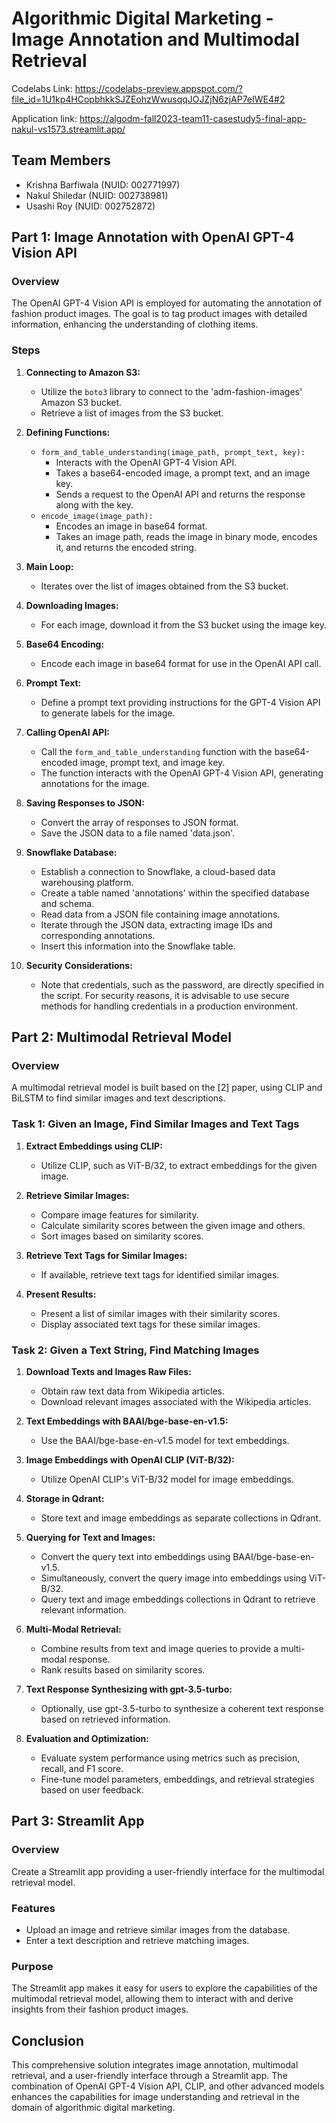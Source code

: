 # Algorithmic Digital Marketing - Image Annotation and Multimodal Retrieval
Codelabs Link: https://codelabs-preview.appspot.com/?file_id=1U1kp4HCopbhkkSJZEohzWwusqqJOJZjN6zjAP7eIWE4#2

Application link: https://algodm-fall2023-team11-casestudy5-final-app-nakul-vs1573.streamlit.app/

## Team Members
- Krishna Barfiwala (NUID: 002771997)
- Nakul Shiledar (NUID: 002738981)
- Usashi Roy (NUID: 002752872)

## Part 1: Image Annotation with OpenAI GPT-4 Vision API

### Overview
The OpenAI GPT-4 Vision API is employed for automating the annotation of fashion product images. The goal is to tag product images with detailed information, enhancing the understanding of clothing items.

### Steps

1. **Connecting to Amazon S3:**
   - Utilize the `boto3` library to connect to the 'adm-fashion-images' Amazon S3 bucket.
   - Retrieve a list of images from the S3 bucket.

2. **Defining Functions:**
   - `form_and_table_understanding(image_path, prompt_text, key):`
     - Interacts with the OpenAI GPT-4 Vision API.
     - Takes a base64-encoded image, a prompt text, and an image key.
     - Sends a request to the OpenAI API and returns the response along with the key.
   - `encode_image(image_path):`
     - Encodes an image in base64 format.
     - Takes an image path, reads the image in binary mode, encodes it, and returns the encoded string.

3. **Main Loop:**
   - Iterates over the list of images obtained from the S3 bucket.

4. **Downloading Images:**
   - For each image, download it from the S3 bucket using the image key.

5. **Base64 Encoding:**
   - Encode each image in base64 format for use in the OpenAI API call.

6. **Prompt Text:**
   - Define a prompt text providing instructions for the GPT-4 Vision API to generate labels for the image.

7. **Calling OpenAI API:**
   - Call the `form_and_table_understanding` function with the base64-encoded image, prompt text, and image key.
   - The function interacts with the OpenAI GPT-4 Vision API, generating annotations for the image.

8. **Saving Responses to JSON:**
   - Convert the array of responses to JSON format.
   - Save the JSON data to a file named 'data.json'.

9. **Snowflake Database:**
   - Establish a connection to Snowflake, a cloud-based data warehousing platform.
   - Create a table named 'annotations' within the specified database and schema.
   - Read data from a JSON file containing image annotations.
   - Iterate through the JSON data, extracting image IDs and corresponding annotations.
   - Insert this information into the Snowflake table.

10. **Security Considerations:**
    - Note that credentials, such as the password, are directly specified in the script. For security reasons, it is advisable to use secure methods for handling credentials in a production environment.

## Part 2: Multimodal Retrieval Model

### Overview
A multimodal retrieval model is built based on the [2] paper, using CLIP and BiLSTM to find similar images and text descriptions.

### Task 1: Given an Image, Find Similar Images and Text Tags

1. **Extract Embeddings using CLIP:**
   - Utilize CLIP, such as ViT-B/32, to extract embeddings for the given image.

2. **Retrieve Similar Images:**
   - Compare image features for similarity.
   - Calculate similarity scores between the given image and others.
   - Sort images based on similarity scores.

3. **Retrieve Text Tags for Similar Images:**
   - If available, retrieve text tags for identified similar images.

4. **Present Results:**
   - Present a list of similar images with their similarity scores.
   - Display associated text tags for these similar images.

### Task 2: Given a Text String, Find Matching Images

1. **Download Texts and Images Raw Files:**
   - Obtain raw text data from Wikipedia articles.
   - Download relevant images associated with the Wikipedia articles.

2. **Text Embeddings with BAAI/bge-base-en-v1.5:**
   - Use the BAAI/bge-base-en-v1.5 model for text embeddings.

3. **Image Embeddings with OpenAI CLIP (ViT-B/32):**
   - Utilize OpenAI CLIP's ViT-B/32 model for image embeddings.

4. **Storage in Qdrant:**
   - Store text and image embeddings as separate collections in Qdrant.

5. **Querying for Text and Images:**
   - Convert the query text into embeddings using BAAI/bge-base-en-v1.5.
   - Simultaneously, convert the query image into embeddings using ViT-B/32.
   - Query text and image embeddings collections in Qdrant to retrieve relevant information.

6. **Multi-Modal Retrieval:**
   - Combine results from text and image queries to provide a multi-modal response.
   - Rank results based on similarity scores.

7. **Text Response Synthesizing with gpt-3.5-turbo:**
   - Optionally, use gpt-3.5-turbo to synthesize a coherent text response based on retrieved information.

8. **Evaluation and Optimization:**
   - Evaluate system performance using metrics such as precision, recall, and F1 score.
   - Fine-tune model parameters, embeddings, and retrieval strategies based on user feedback.

## Part 3: Streamlit App

### Overview
Create a Streamlit app providing a user-friendly interface for the multimodal retrieval model.

### Features
- Upload an image and retrieve similar images from the database.
- Enter a text description and retrieve matching images.

### Purpose
The Streamlit app makes it easy for users to explore the capabilities of the multimodal retrieval model, allowing them to interact with and derive insights from their fashion product images.

## Conclusion
This comprehensive solution integrates image annotation, multimodal retrieval, and a user-friendly interface through a Streamlit app. The combination of OpenAI GPT-4 Vision API, CLIP, and other advanced models enhances the capabilities for image understanding and retrieval in the domain of algorithmic digital marketing.
